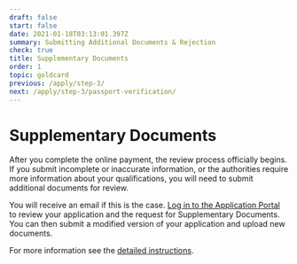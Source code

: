 ```yaml
---
draft: false
start: false
date: 2021-01-18T03:13:01.397Z
summary: Submitting Additional Documents & Rejection
check: true
title: Supplementary Documents
order: 1
topic: goldcard
previous: /apply/step-3/
next: /apply/step-3/passport-verification/
---
```

# Supplementary Documents

After you complete the online payment, the review process officially begins. If you submit incomplete or inaccurate information, or the authorities require more information about your qualifications, you will need to submit additional documents for review.

You will receive an email if this is the case. [Log in to the Application Portal](https://coa.immigration.gov.tw/coa-frontend/four-in-one/entry/golden-card) to review your application and the request for Supplementary Documents. You can then submit a modified version of your application and upload new documents.

For more information see the [detailed instructions](/en/application/#submitting-additional-documents--rejection).